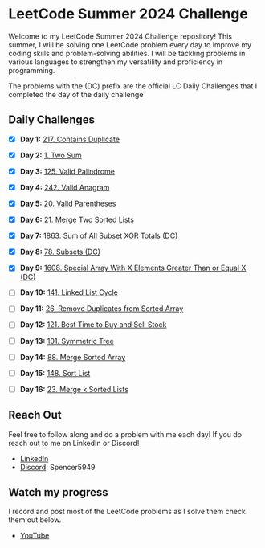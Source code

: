 # LeetCode Summer 2024 Challenge

Welcome to my LeetCode Summer 2024 Challenge repository! This summer, I will be solving one LeetCode problem every day to improve my coding skills and problem-solving abilities. I will be tackling problems in various languages to strengthen my versatility and proficiency in programming.


The problems with the (DC) prefix are the official LC Daily Challenges that I completed the day of the daily challenge
## Daily Challenges


- [X] **Day 1:** [217. Contains Duplicate](https://leetcode.com/problems/contains-duplicate/)
- [X] **Day 2:** [1. Two Sum](https://leetcode.com/problems/two-sum/)
- [X] **Day 3:** [125. Valid Palindrome](https://leetcode.com/problems/valid-palindrome/)
- [X] **Day 4:** [242. Valid Anagram](https://leetcode.com/problems/valid-anagram/)
- [X] **Day 5:** [20. Valid Parentheses](https://leetcode.com/problems/valid-parentheses/)
- [X] **Day 6:** [21. Merge Two Sorted Lists](https://leetcode.com/problems/merge-two-sorted-lists/)
- [X] **Day 7:** [1863. Sum of All Subset XOR Totals (DC)](https://leetcode.com/problems/sum-of-all-subset-xor-totals/)
- [X] **Day 8:** [78. Subsets (DC)](https://leetcode.com/problems/subsets/)
- [X] **Day 9:** [1608. Special Array With X Elements Greater Than or Equal X (DC)](https://leetcode.com/problems/special-array-with-x-elements-greater-than-or-equal-x/)
- [ ] **Day 10:** [141. Linked List Cycle](https://leetcode.com/problems/linked-list-cycle/)
- [ ] **Day 11:** [26. Remove Duplicates from Sorted Array](https://leetcode.com/problems/remove-duplicates-from-sorted-array/)
- [ ] **Day 12:** [121. Best Time to Buy and Sell Stock](https://leetcode.com/problems/best-time-to-buy-and-sell-stock/)
- [ ] **Day 13:** [101. Symmetric Tree](https://leetcode.com/problems/symmetric-tree/)
- [ ] **Day 14:** [88. Merge Sorted Array](https://leetcode.com/problems/merge-sorted-array/)
- [ ] **Day 15:** [148. Sort List](https://leetcode.com/problems/sort-list/)
- [ ] **Day 16:** [23. Merge k Sorted Lists](https://leetcode.com/problems/merge-k-sorted-lists/)



## Reach Out
Feel free to follow along and do a problem with me each day! If you do reach out to me on LinkedIn or Discord!

- [LinkedIn](https://www.linkedin.com/in/spencer-lommel/)
- [Discord](https://discord.com/users/932711416140542035): Spencer5949

## Watch my progress
I record and post most of the LeetCode problems as I solve them check them out below.

- [YouTube](https://www.youtube.com/@SpencerLommel/playlists)
